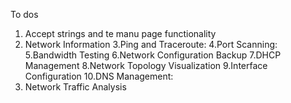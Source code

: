 To dos 
1. Accept strings and te manu page functionality 
2. Network Information
3.Ping and Traceroute:
4.Port Scanning:
5.Bandwidth Testing
6.Network Configuration Backup
7.DHCP Management
8.Network Topology Visualization
9.Interface Configuration
10.DNS Management:
11. Network Traffic Analysis